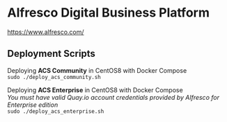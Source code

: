 # Alfresco Digital Business Platform
https://www.alfresco.com/

## Deployment Scripts
Deploying **ACS Community** in CentOS8 with Docker Compose  
`sudo ./deploy_acs_community.sh`

Deploying **ACS Enterprise** in CentOS8 with Docker Compose  
*You must have valid Quay.io account credentials provided by Alfresco for Enterprise edition*  
`sudo ./deploy_acs_enterprise.sh`
